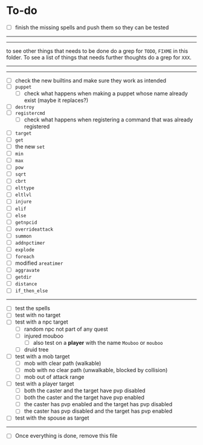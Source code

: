 # To-do
- [ ] finish the missing spells and push them so they can be tested

---
---
to see other things that needs to be done do a grep for `TODO`, `FIXME` in this folder.
To see a list of things that needs further thoughts do a grep for `XXX`.

---
---

- [ ] check the new builtins and make sure they work as intended
 - [ ] `puppet`
    - [ ] check what happens when making a puppet whose name already exist (maybe it replaces?)
 - [ ] `destroy`
 - [ ] `registercmd`
    - [ ] check what happens when registering a command that was already registered
 - [ ] `target`
 - [ ] `get`
 - [ ] the new `set`
 - [ ] `min`
 - [ ] `max`
 - [ ] `pow`
 - [ ] `sqrt`
 - [ ] `cbrt`
 - [ ] `elttype`
 - [ ] `eltlvl`
 - [ ] `injure`
 - [ ] `elif`
 - [ ] `else`
 - [ ] `getnpcid`
 - [ ] `overrideattack`
 - [ ] `summon`
 - [ ] `addnpctimer`
 - [ ] `explode`
 - [ ] `foreach`
 - [ ] modified `areatimer`
 - [ ] `aggravate`
 - [ ] `getdir`
 - [ ] `distance`
 - [ ] `if_then_else`

---
- [ ] test the spells
 - [ ] test with no target
 - [ ] test with a npc target
    - [ ] random npc not part of any quest
    - [ ] injured mouboo
       - [ ] also test on a **player** with the name `Mouboo` or `mouboo`
    - [ ] druid tree
 - [ ] test with a mob target
    - [ ] mob with clear path (walkable)
    - [ ] mob with no clear path (unwalkable, blocked by collision)
    - [ ] mob out of attack range
 - [ ] test with a player target
    - [ ] both the caster and the target have pvp disabled
    - [ ] both the caster and the target have pvp enabled
    - [ ] the caster has pvp enabled and the target has pvp disabled
    - [ ] the caster has pvp disabled and the target has pvp enabled
 - [ ] test with the spouse as target

---
- [ ] Once everything is done, remove this file
